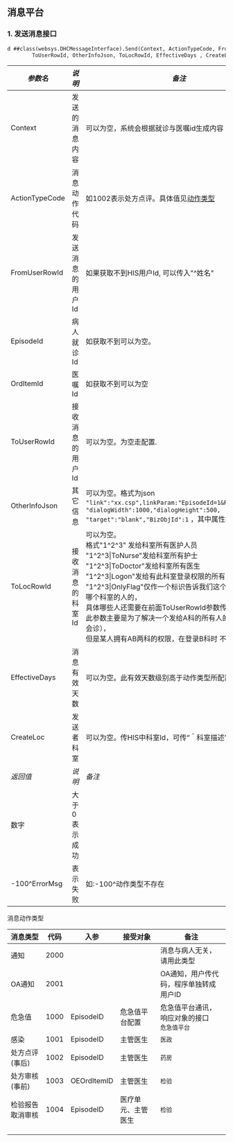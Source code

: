 ## 消息平台 ##
### 1. 发送消息接口 ###
```vb
d ##class(websys.DHCMessageInterface).Send(Context, ActionTypeCode, FromUserRowId, EpisodeId, OrdItemId, 
        ToUserRowId, OtherInfoJson, ToLocRowId, EffectiveDays , CreateLoc)
```


| *参数名* | *说明*      | *备注*                                                 |
| -------------- | ----------------- | ------------------------------------------------------------ |
| Context        | 发送的消息内容    | 可以为空，系统会根据就诊与医嘱id生成内容                     |
| ActionTypeCode | 消息动作代码      | 如1002表示处方点评。具体值见<a href="#消息动作类型">动作类型</a>                         |
| FromUserRowId  | 发送消息的用户Id  | 如果获取不到HIS用户Id, 可以传入"^姓名"                       |
| EpisodeId      | 病人就诊Id        | 如获取不到可以为空。                                         |
| OrdItemId      | 医嘱Id            | 如获取不到可以为空                                           |
| ToUserRowId    | 接收消息的用户Id  | 可以为空。为空走配置.                                        |
| OtherInfoJson  | 其它信息          |  可以为空。格式为json<br> `"link":"xx.csp",linkParam:"EpisodeId=1&ReportId=002"`,<br>`"dialogWidth":1000,"dialogHeight":500,`<br>`"target":"blank","BizObjId":1` ，其中属性均为可选项  |
|ToLocRowId     | 接收消息的科室 Id | 可以为空。<br>格式"1^2^3" 发给科室所有医护人员<br> "1^2^3\|ToNurse"发给科室所有护士<br>"1^2^3\|ToDoctor"发给科室所有医生<br>"1^2^3\|Logon"发给有此科室登录权限的所有用户<br>"1^2^3\|OnlyFlag"仅作一个标识告诉我们这个消息 是想发给哪个科室的人的，<br>具体哪些人还需要在前面ToUserRowId参数传<br>此参数主要是为了解决一个发给A科的所有人的消息（比 如会诊），<br>但是某人拥有AB两科的权限，在登录B科时 不查看 A科消息 |
| EffectiveDays  | 消息有效天数      | 可以为空。此有效天数级别高于动作类型所配置                   |
| CreateLoc      | 发送者科室        | 可以为空。传HIS中科室Id，可传“＾科室描述”                    |
|*返回值* |*说明*|*备注*|
|数字|大于0表示成功||
|-100^ErrorMsg|表示失败|如:-100^动作类型不存在|

消息动作类型

| 消息类型         | 代码 | 入参        | 接受对象           | 备注                                           |
| ---------------- | ---- | ----------- | ------------------ | ---------------------------------------------- |
| 通知             | 2000 |             |                    | 消息与病人无关，请用此类型                     |
| OA通知           | 2001 |             |                    | OA通知，用户传代码，程序单独转成用户ID         |
| 危急值           | 1000 | EpisodeID   | 危急值平台配置     | 危急值平台通讯，响应对象的接口<br>`危急值平台` |
| 感染             | 1001 | EpisodeID   | 主管医生           | `医政`                                         |
| 处方点评(事后)   | 1002 | EpisodeID   | 主管医生           | `药房`                                         |
| 处方审核(事前)   | 1003 | OEOrdItemID | 主管医生           | `检验`                                         |
| 检验报告取消审核 | 1004 | EpisodeID   | 医疗单元、主管医生 | `检验`                                         |
|                  |      |             |                    |                                                |
|                  |      |             |                    |                                                |
|                  |      |             |                    |                                                |

